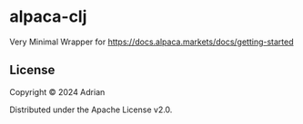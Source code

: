 # alpaca-clj

Very Minimal Wrapper for https://docs.alpaca.markets/docs/getting-started

## License

Copyright © 2024 Adrian

Distributed under the Apache License v2.0.
